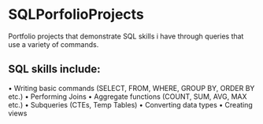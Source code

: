 # SQLPorfolioProjects
Portfolio projects that demonstrate SQL skills i have through queries that use a variety of commands. 

## SQL skills include:
•	Writing basic commands (SELECT, FROM, WHERE, GROUP BY, ORDER BY etc.)
•	Performing Joins
•	Aggregate functions (COUNT, SUM, AVG, MAX etc.)
•	Subqueries (CTEs, Temp Tables)
•	Converting data types
•	Creating views
